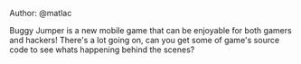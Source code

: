 Author: @matlac

Buggy Jumper is a new mobile game that can be enjoyable for both gamers and hackers! There's a lot going on, can you get some of game's source code to see whats happening behind the scenes?
